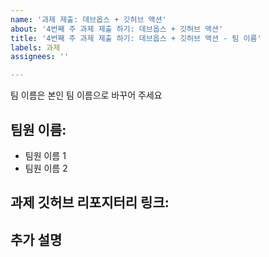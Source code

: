 ```yaml
---
name: '과제 제출: 데브옵스 + 깃허브 액션'
about: '4번째 주 과제 제출 하기: 데브옵스 + 깃허브 액션'
title: '4번째 주 과제 제출 하기: 데브옵스 + 깃허브 액션 - 팀 이름'
labels: 과제
assignees: ''

---
```


팀 이름은 본인 팀 이름으로 바꾸어 주세요

## 팀원 이름:
- 팀원 이름 1
- 팀원 이름 2

## 과제 깃허브 리포지터리 링크:

## 추가 설명
